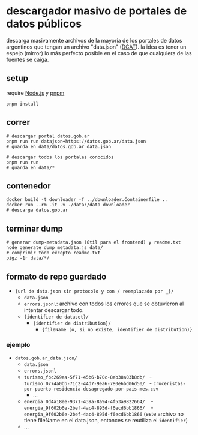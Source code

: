 # descargador masivo de portales de datos públicos

descarga masivamente archivos de la mayoría de los portales de datos argentinos que tengan un archivo "data.json" ([DCAT](https://www.w3.org/TR/vocab-dcat-2/)). la idea es tener un espejo (mirror) lo más perfecto posible en el caso de que cualquiera de las fuentes se caiga.

## setup

require [Node.js](https://nodejs.org) y [pnpm](https://pnpm.io/)

```
pnpm install
```

## correr

```
# descargar portal datos.gob.ar
pnpm run run datajson+https://datos.gob.ar/data.json
# guarda en data/datos.gob.ar_data.json

# descargar todos los portales conocidos
pnpm run run
# guarda en data/*
```

## contenedor

```
docker build -t downloader -f ../downloader.Containerfile ..
docker run --rm -it -v ./data:/data downloader
# descarga datos.gob.ar
```

## terminar dump

```
# generar dump-metadata.json (útil para el frontend) y readme.txt
node generate_dump_metadata.js data/
# comprimir todo excepto readme.txt
pigz -1r data/*/
```

## formato de repo guardado

- `{url de data.json sin protocolo y con / reemplazado por _}/`
  - `data.json`
  - `errors.jsonl`: archivo con todos los errores que se obtuvieron al intentar descargar todo.
  - `{identifier de dataset}/`
    - `{identifier de distribution}/`
      - `{fileName (o, si no existe, identifier de distribution)}`

### ejemplo

- `datos.gob.ar_data.json/`
  - `data.json`
  - `errors.jsonl`
  - `turismo_fbc269ea-5f71-45b6-b70c-8eb38a03b8db/`
      - `turismo_0774a0bb-71c2-44d7-9ea6-780e6bd06d50/`
      - `cruceristas-por-puerto-residencia-desagregado-por-pais-mes.csv`
    - ...
  - `energia_0d4a18ee-9371-439a-8a94-4f53a9822664/`
       - `energia_9f602b6e-2bef-4ac4-895d-f6ecd6bb1866/`
       - `energia_9f602b6e-2bef-4ac4-895d-f6ecd6bb1866` (este archivo no tiene fileName en el data.json, entonces se reutiliza el `identifier`)
  - ...
